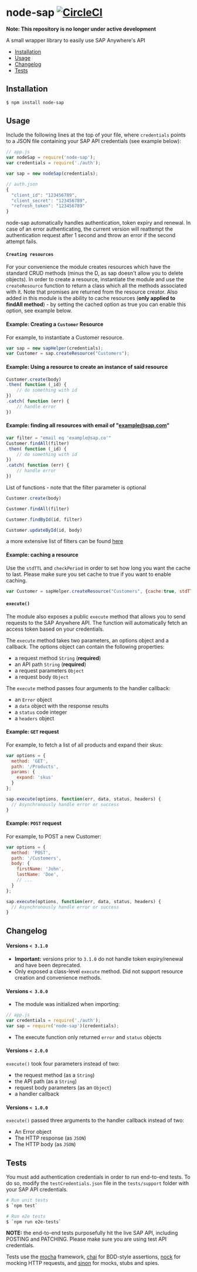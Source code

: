 # node-sap [![CircleCI](https://circleci.com/gh/DarylRodrigo/node-sap/tree/master.svg?style=svg)](https://circleci.com/gh/DarylRodrigo/node-sap/tree/master)

**Note: This repository is no longer under active development**

A small wrapper library to easily use SAP Anywhere's API

* [Installation](#installation)
* [Usage](#usage)
* [Changelog](#changelog)
* [Tests](#tests)

## Installation

```sh
$ npm install node-sap
```

## Usage

Include the following lines at the top of your file, where `credentials` points to a JSON file containing your SAP API credentials (see example below):

```js
// app.js
var nodeSap = require('node-sap');
var credentials = require('./auth');

var sap = new nodeSap(credentials);

// auth.json
{
  "client_id": "123456789",
  "client_secret": "123456789",
  "refresh_token": "123456789"
}
```

node-sap automatically handles authentication, token expiry and renewal. In case of an error authenticating, the current version will reattempt the authentication request after 1 second and throw an error if the second attempt fails.

#### `Creating resources`

For your convenience the module creates resources which have the standard CRUD methods (minus the D, as sap doesn't allow you to delete objects). In order to create a resource, instantiate the module and use the `createResource` function to return a class which all the methods associated with it. Note that promises are returned from the resource creator. Also added in this module is the ability to cache resources (**only applied to findAll method**) - by setting the cached option as true you can enable this option, see example below.

#### Example: Creating a `Customer` Resource

For example, to instantiate a Customer resource.

```js
var sap = new sapHelper(credentials);
var Customer = sap.createResource("Customers");
```

#### Example: Using a resource to create an instance of said resource

```js
Customer.create(body)
.then( function (_id) {
    // do something with id
})
.catch( function (err) {
    // handle error
})
```

#### Example: finding all resources with email of "example@sap.com"

```js
var filter = "email eq 'example@sap.co'"
Customer.findAll(filter)
.then( function (_id) {
    // do something with id
})
.catch( function (err) {
    // handle error
})
```

List of functions - note that the filter parameter is optional

```js
Customer.create(body)

Customer.findAll(filter)

Customer.findById(id, filter)

Customer.updateById(id, body)
```

a more extensive list of filters can be found [here](https://doc-eu.sapanywhere.com/api/spec/query)

#### Example: caching a resource
Use the `stdTTL` and `checkPeriod` in order to set how long you want the cache to last. Please make sure you set cache to true if you want to enable caching.

```js
var Customer = sapHelper.createResource("Customers", {cache:true, stdTTL: 120, checkPeriod: 60});
```

#### `execute()`

The module also exposes a public `execute` method that allows you to send requests to the SAP Anywhere API. The function will automatically fetch an access token based on your credentials.

The `execute` method takes two parameters, an options object and a callback.
The options object can contain the following properties:

* a request method `String` (**required**)
* an API path `String` (**required**)
* a request parameters `Object`
* a request body `Object`

The `execute` method passes four arguments to the handler callback:
* an `Error` object
* a `data` object with the response results
* a `status` code integer
* a `headers` object

#### Example: `GET` request

For example, to fetch a list of all products and expand their skus:

```js
var options = {
  method: 'GET',
  path: '/Products',
  params: {
    expand: 'skus'
  }
};

sap.execute(options, function(err, data, status, headers) {
  // Asynchronously handle error or success
}
```

#### Example: `POST` request

For example, to POST a new Customer:

```js
var options = {
  method: 'POST',
  path: '/Customers',
  body: {
    firstName: 'John',
    lastName: 'Doe',
    // ...
  }
};

sap.execute(options, function(err, data, status, headers) {
  // Asynchronously handle error or success
}
```

## Changelog

#### Versions `< 3.1.0`

* **Important:** versions prior to `3.1.0` do not handle token expiry/renewal and have been deprecated.
* Only exposed a class-level `execute` method. Did not support resource creation and convenience methods.

#### Versions `< 3.0.0`

* The module was initialized when importing:
```js
// app.js
var credentials = require('./auth');
var sap = require('node-sap')(credentials);
```
* The execute function only returned `error` and `status` objects

#### Versions `< 2.0.0`

`execute()` took four parameters instead of two:
* the request method (as a `String`)
* the API path (as a `String`)
* request body parameters (as an `Object`)
* a handler callback

#### Versions `< 1.0.0`

`execute()` passed three arguments to the handler callback instead of two:
* An Error object
* The HTTP response (as `JSON`)
* The HTTP body (as `JSON`)

## Tests

You must add authentication credentials in order to run end-to-end tests. To do so, modify the `testCredentials.json` file in the `tests/support` folder with your SAP API credentials.

```sh
# Run unit tests
$ `npm test`

# Run e2e tests
$ `npm run e2e-tests`
```

**NOTE:** the end-to-end tests purposefully hit the live SAP API, including POSTING and PATCHING. Please make sure you are using test API credentials.

Tests use the [mocha](https://github.com/mochajs/mocha) framework, [chai](https://github.com/chaijs/chai) for BDD-style assertions, [nock](https://github.com/node-nock/nock) for mocking HTTP requests, and [sinon](https://github.com/sinonjs/sinon) for mocks, stubs and spies.
